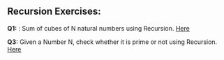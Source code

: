 ## Recursion Exercises: 
**Q1:** : Sum of cubes of N natural numbers using Recursion. [Here](https://github.com/ArhanBytes/Rohit-Negi-CPP-DSA-Course/blob/main/Lectures/Lecture_053/Homework/Q1.cpp)

**Q3:** Given a Number N, check whether it is prime or not using Recursion. [Here](https://github.com/ArhanBytes/Rohit-Negi-CPP-DSA-Course/blob/main/Lectures/Lecture_053/Homework/Q3.cpp)